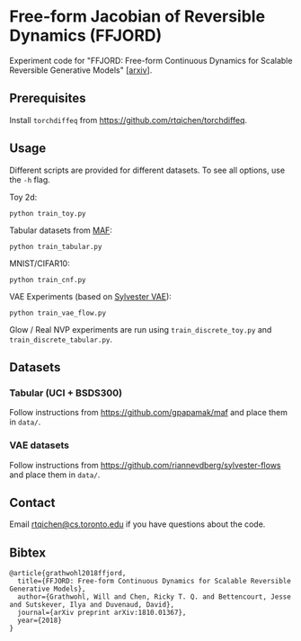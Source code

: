 # Free-form Jacobian of Reversible Dynamics (FFJORD)

Experiment code for "FFJORD: Free-form Continuous Dynamics for Scalable Reversible Generative Models" \[[arxiv](https://arxiv.org/abs/1810.01367)\].

## Prerequisites

Install `torchdiffeq` from https://github.com/rtqichen/torchdiffeq.

## Usage

Different scripts are provided for different datasets. To see all options, use the `-h` flag.

Toy 2d:
```
python train_toy.py
```

Tabular datasets from [MAF](https://github.com/gpapamak/maf):
```
python train_tabular.py
```

MNIST/CIFAR10:
```
python train_cnf.py
```

VAE Experiments (based on [Sylvester VAE](https://github.com/riannevdberg/sylvester-flows)):
```
python train_vae_flow.py
```

Glow / Real NVP experiments are run using `train_discrete_toy.py` and `train_discrete_tabular.py`.

## Datasets

### Tabular (UCI + BSDS300)
Follow instructions from https://github.com/gpapamak/maf and place them in `data/`.

### VAE datasets
Follow instructions from https://github.com/riannevdberg/sylvester-flows and place them in `data/`.

## Contact
Email rtqichen@cs.toronto.edu if you have questions about the code.

## Bibtex
```
@article{grathwohl2018ffjord,
  title={FFJORD: Free-form Continuous Dynamics for Scalable Reversible Generative Models},
  author={Grathwohl, Will and Chen, Ricky T. Q. and Bettencourt, Jesse and Sutskever, Ilya and Duvenaud, David},
  journal={arXiv preprint arXiv:1810.01367},
  year={2018}
}
```
